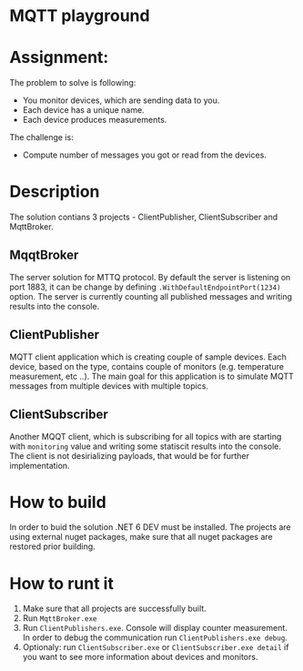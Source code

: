 # MQTT playground
# Assignment:
The problem to solve is following:

- You monitor devices, which are sending data to you.
- Each device has a unique name.
- Each device produces measurements.

 

The challenge is:
- Compute number of messages you got or read from the devices.

# Description
The solution contians 3 projects - ClientPublisher, ClientSubscriber and MqttBroker.
## MqqtBroker
The server solution for MTTQ protocol. By default the server is listening on port 1883, it can be change by defining `.WithDefaultEndpointPort(1234)` option.
The server is currently counting all published messages and writing results into the console.

## ClientPublisher
MQTT client application which is creating couple of sample devices. Each device, based on the type, contains couple of monitors (e.g. temperature measurement, etc ..).
The main goal for this application is to simulate MQTT messages from multiple devices with multiple topics.

## ClientSubscriber
Another MQQT client, which is subscribing for all topics with are starting with `monitoring` value and writing some statiscit results into the console.
The client is not desirializing payloads, that would be for further implementation.

# How to build
In order to buid the solution .NET 6 DEV must be installed. The projects are using external nuget packages, make sure that all nuget packages are restored prior building.

# How to runt it
1. Make sure that all projects are successfully built.
2. Run `MqttBroker.exe`
3. Run `ClientPublishers.exe`. Console will display counter measurement. In order to debug the communication run `ClientPublishers.exe debug`.
4. Optionaly: run `ClientSubscriber.exe` or `ClientSubscriber.exe detail` if you want to see more information about devices and monitors.
